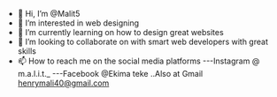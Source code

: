 - 👋 Hi, I’m @Malit5
- 👀 I’m interested in web designing 
- 🌱 I’m currently learning on how to design great websites 
- 💞️ I’m looking to collaborate on with smart web developers with great skills
- 📫 How to reach me on the social media platforms
---Instagram @ m.a.l.i.t._
---Facebook @Ekima teke ..Also at Gmail henrymali40@gmail.com
